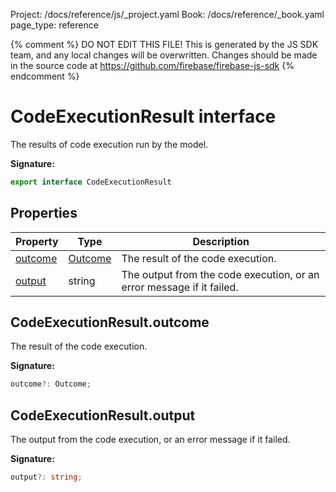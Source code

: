 Project: /docs/reference/js/_project.yaml
Book: /docs/reference/_book.yaml
page_type: reference

{% comment %}
DO NOT EDIT THIS FILE!
This is generated by the JS SDK team, and any local changes will be
overwritten. Changes should be made in the source code at
https://github.com/firebase/firebase-js-sdk
{% endcomment %}

# CodeExecutionResult interface
The results of code execution run by the model.

<b>Signature:</b>

```typescript
export interface CodeExecutionResult 
```

## Properties

|  Property | Type | Description |
|  --- | --- | --- |
|  [outcome](./ai.codeexecutionresult.md#codeexecutionresultoutcome) | [Outcome](./ai.md#outcome) | The result of the code execution. |
|  [output](./ai.codeexecutionresult.md#codeexecutionresultoutput) | string | The output from the code execution, or an error message if it failed. |

## CodeExecutionResult.outcome

The result of the code execution.

<b>Signature:</b>

```typescript
outcome?: Outcome;
```

## CodeExecutionResult.output

The output from the code execution, or an error message if it failed.

<b>Signature:</b>

```typescript
output?: string;
```
